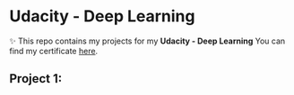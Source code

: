 # Udacity - Deep Learning

✨ This repo contains my projects for my **Udacity - Deep Learning**
You can find my certificate [here](https://graduation.udacity.com/confirm/9JE55AA).

## Project 1: 
